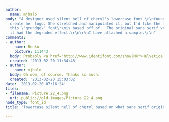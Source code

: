 ```yaml
---
author:
  name: mjhalo
body: "A designer used silent hell of cheryl's lowercase font \r\nfound here:\r\nhttp://www.dafont.com/silent-hill.font\r\n\r\nSLNTHLC.TTF\r\n\r\n\r\nto
  create her logo. She stretched and manipulated it, but I'd like the figure out what
  this \"grundge\" font\r\nis based off of.  The original sans serif version before
  it had the degraded effect.\r\n\r\nI have attached a sample.\r\n"
comments:
- author:
    name: Renko
    picture: 111443
  body: Probably <a href="http://www.identifont.com/show?MX">Helvetica (Neue)</a>
  created: '2013-02-20 11:34:48'
- author:
    name: mjhalo
  body: Oh wow, of course. Thanks so much.
  created: '2013-02-20 15:03:02'
date: '2013-02-20 07:16:24'
files:
- filename: Picture 22_4.png
  uri: public://old-images/Picture 22_4.png
node_type: font_id
title: 'lowercase silent hell of cheryl based on what sans serif originally? '

---
```

